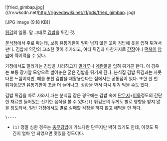 ![fried_gimbap.jpg](//rv.wkcdn.net/http://rigvedawiki.net/r1/pds/fried_gimbap.
jpg)

[JPG image (9.18 KB)]

[튀김](%ED%8A%80%EA%B9%80.md)의 일종. 말 그대로 [김밥](%EA%B9%80%EB%B0%A5.md)을 튀긴
것.

[분식점](%EB%B6%84%EC%8B%9D%EC%A0%90.md)에서 주로 파는데, 보통 유통기한이 얼마 남지 않은 꼬마 김밥에 옷을
입혀 튀겨서 판다. 김밥에 약간의 고소한 맛이 추가되고, 여타 튀김과 마찬가지로 [간장](%EA%B0%84%EC%9E%A5.md)이나
[떡볶이](%EB%96%A1%EB%B3%B6%EC%9D%B4.md) [양념](%EC%96%91%EB%85%90.md)에 찍어먹을
수 있다.

가정에서도 말라가는 김밥을 처리하고자 [밀가루](%EB%B0%80%EA%B0%80%EB%A3%A8.md)나
[계란](%EA%B3%84%EB%9E%80.md)물을 입혀 튀기곤 한다. 이 경우는 보통 장기알 모양으로 썰어놓은 굵은 김밥을 튀기게
된다. 분식집 김밥 튀김과는 사뭇 다른 느낌이지만, 때를 놓친 김밥을 재활용한다는 점에서는 공통점이 있다. 또한 한 번 튀겨놓으면 유통기한이
조금 더 늘어나고, 상황을 봐서 다시 튀겨 먹을 수도 있다.

김밥 튀김을 따로 사와서 파는 분식집 같은 경우에는 김밥 속에
[단무지](%EB%8B%A8%EB%AC%B4%EC%A7%80.md)+[어묵](%EC%96%B4%EB%AC%B5.md)정도의 간단한
재료만 들어있는 신기한 음식을 볼 수 있다`[1]` 튀김옷의 두께도 별로 영향을 받지 않을 정도라서, 일반 가정에서도 별로 실패할 걱정을
하지 않고 해먹을 만 하다.

`\----`

  * `[1]` 정말 심한 경우는 [충무김밥](%EC%B6%A9%EB%AC%B4%EA%B9%80%EB%B0%A5.md)에 가느다란 단무지만 박혀 있기도 한데, 이것도 튀긴지 얼마 안 되었으면 맛있을 정도이다.

